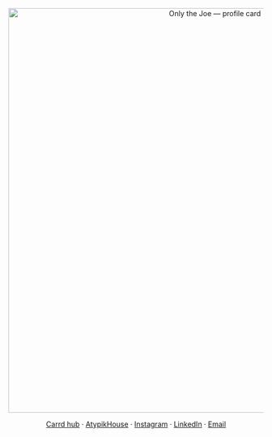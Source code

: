 <p align="center">
  <img src="https://raw.githubusercontent.com/onlythejoe/onlythejoe/assets/profile-card.svg" alt="Only the Joe — profile card" width="800" />
</p>

<p align="center">
  <a href="https://joemadethis.carrd.co">Carrd hub</a> ·
  <a href="https://dsp-cdp-s22-g10.fr/">AtypikHouse</a> ·
  <a href="https://www.instagram.com/creativestuff.jpg/">Instagram</a> ·
  <a href="https://www.linkedin.com/in/joey-n%C3%A9ot-marquet-320747178/">LinkedIn</a> ·
  <a href="mailto:marquetjoey@gmail.com">Email</a>
</p>
